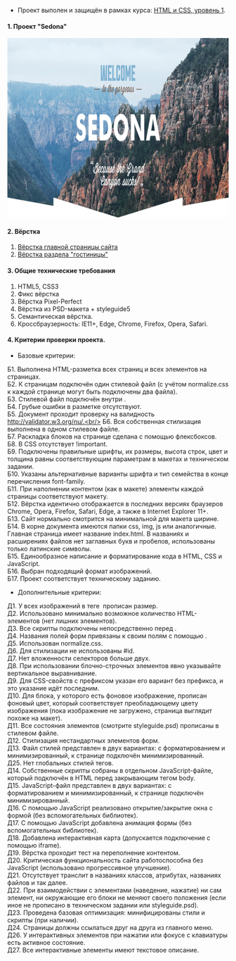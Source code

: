 * Проект выполен и защищён в рамках курса: [HTML и CSS, уровень 1](https://htmlacademy.ru/intensive/htmlcss).

#### 1. Проект "Sedona"

<a href="https://niksvhvets.github.io/site-1/">
  <img src="img/background-logo.jpg" width="1200" height="408">
</a>

#### 2. Вёрстка

1. [Вёрстка главной страницы сайта](https://niksvhvets.github.io/site-1/)
2. [Вёрстка раздела "гостиницы"](https://niksvhvets.github.io/site-1/hotels.html)

#### 3. Общие технические требования

1. HTML5, CSS3
2. Фикс вёрстка
3. Вёрстка Pixel-Perfect
4. Вёрстка из PSD-макета + styleguide5
5. Семантическая вёрстка.
6. Кроссбраузерность: IE11+, Edge, Chrome, Firefox, Opera, Safari.

#### 4. Критерии проверки проекта.

  * Базовые критерии:

  Б1. Выполнена HTML-разметка всех страниц и всех элементов на страницах.<br/>
  Б2. К страницам подключён один стилевой файл (с учётом normalize.css к каждой странице могут быть подключены два файла).<br/>
  Б3. Стилевой файл подключён внутри <head>.<br/>
  Б4. Грубые ошибки в разметке отсутствуют.<br/>
  Б5. Документ проходит проверку на валидность http://validator.w3.org/nu/.<br/>
  Б6. Вся собственная стилизация выполнена в одном стилевом файле.<br/>
  Б7. Раскладка блоков на странице сделана с помощью флексбоксов.<br/>
  Б8. В CSS отсутствует !important.<br/>
  Б9. Подключены правильные шрифты, их размеры, высота строк, цвет и толщина равны соответствующим параметрам в макетах и техническом задании.<br/>
  Б10. Указаны альтернативные варианты шрифта и тип семейства в конце перечисления font-family.<br/>
  Б11. При наполнении контентом (как в макете) элементы каждой страницы соответствуют макету.<br/>
  Б12. Вёрстка идентично отображается в последних версиях браузеров Chrome, Opera, Firefox, Safari, Edge, а также в Internet Explorer 11+.<br/>
  Б13. Сайт нормально смотрится на минимальной для макета ширине.<br/>
  Б14. В корне документа имеются папки css, img, js или аналогичные. Главная страница имеет название index.html. В названиях и расширениях файлов нет заглавных букв и пробелов, использованы только латинские символы.<br/>
  Б15. Единообразное написание и форматирование кода в HTML, CSS и JavaScript.<br/>
  Б16. Выбран подходящий формат изображений.<br/>
  Б17. Проект соответствует техническому заданию.<br/>

  * Дополнительные критерии:

  Д1. У всех изображений в теге <img> прописан размер.<br/>
  Д2. Использовано минимально возможное количество HTML-элементов (нет лишних элементов).<br/>
  Д3. Все скрипты подключены непосредственно перед </body>.<br/>
  Д4. Названия полей форм привязаны к своим полям с помощью <label>.<br/>
  Д5. Использован normalize.css.<br/>
  Д6. Для стилизации не использованы #id.<br/>
  Д7. Нет вложенности селекторов больше двух.<br/>
  Д8. При использовании блочно-строчных элементов явно указывайте вертикальное выравнивание.<br/>
  Д9. Для CSS-свойств с префиксом указан его вариант без префикса, и это указание идёт последним.<br/>
  Д10. Для блока, у которого есть фоновое изображение, прописан фоновый цвет, который соответствует преобладающему цвету изображения (пока изображение не загружено, страница выглядит похоже на макет).<br/>
  Д11. Все состояния элементов (смотрите styleguide.psd) прописаны в стилевом файле.<br/>
  Д12. Стилизация нестандартных элементов форм.<br/>
  Д13. Файл стилей представлен в двух вариантах: с форматированием и минимизированный, к странице подключён минимизированный.<br/>
  Д25. Нет глобальных стилей тегов.<br/>
  Д14. Собственные скрипты собраны в отдельном JavaScript-файле, который подключён в HTML перед закрывающим тегом body.<br/>
  Д15. JavaScript-файл представлен в двух вариантах: с форматированием и минимизированный, к странице подключён минимизированный.<br/>
  Д16. С помощью JavaScript реализовано открытие/закрытие окна с формой (без вспомогательных библиотек).<br/>
  Д17. С помощью JavaScript добавлена анимация формы (без вспомогательных библиотек).<br/>
  Д18. Добавлена интерактивная карта (допускается подключение с помощью iframe).<br/>
  Д19. Вёрстка проходит тест на переполнение контентом.<br/>
  Д20. Критическая функциональность сайта работоспособна без JavaScript (использовано прогрессивное улучшение).<br/>
  Д21. Отсутствует транслит в названиях классов, атрибутах, названиях файлов и так далее.<br/>
  Д22. При взаимодействии с элементами (наведение, нажатие) ни сам элемент, ни окружающие его блоки не меняют своего положения (если иное не прописано в техническом задании или styleguide.psd).<br/>
  Д23. Проведена базовая оптимизация: минифицированы стили и скрипты (при наличии).<br/>
  Д24. Страницы должны ссылаться друг на друга из главного меню.<br/>
  Д26. У интерактивных элементов при нажатии или фокусе с клавиатуры есть активное состояние.<br/>
  Д27. Все интерактивные элементы имеют текстовое описание.
